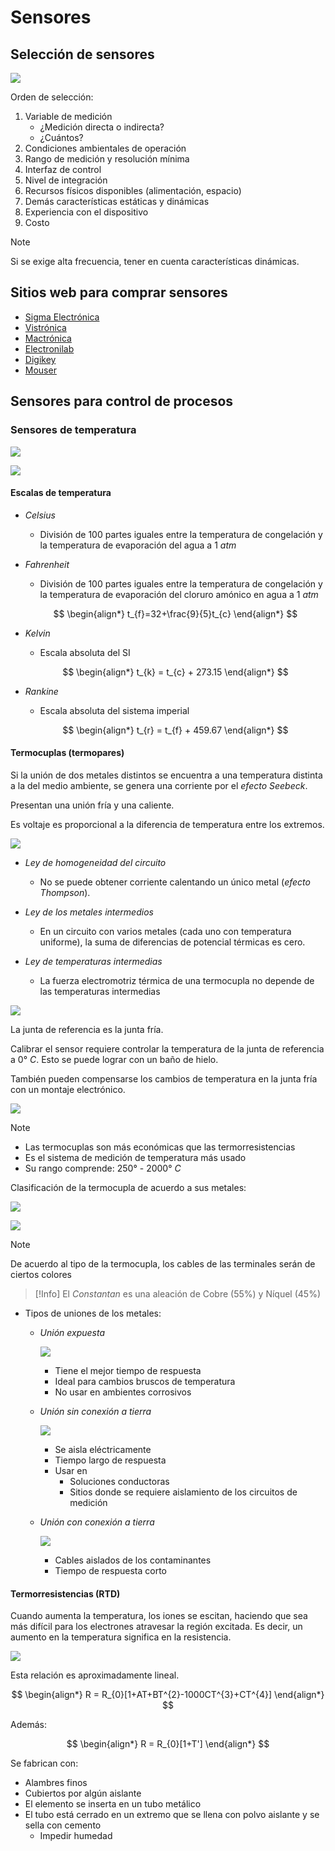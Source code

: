 # Sensores

## Selección de sensores

![](attachments/Pasted%20image%2020231114141640.png)

Orden de selección:
1. Variable de medición
	- ¿Medición directa o indirecta?
	- ¿Cuántos?
2. Condiciones ambientales de operación
3. Rango de medición y resolución mínima
4. Interfaz de control
5. Nivel de integración
6. Recursos físicos disponibles (alimentación, espacio)
7. Demás características estáticas y dinámicas
8. Experiencia con el dispositivo
9. Costo

>[!Note]
>Si se exige alta frecuencia, tener en cuenta características dinámicas.


## Sitios web para comprar sensores

- [Sigma Electrónica](https://www.sigmaelectronica.net/)
- [Vistrónica](https://www.vistronica.com/)
- [Mactrónica](https://www.mactronica.com.co/)
- [Electronilab](https://electronilab.co/)
- [Digikey](https://www.digikey.com/es)
- [Mouser](https://co.mouser.com/)


## Sensores para control de procesos

### Sensores de temperatura

![](attachments/Pasted%20image%2020231114155659.png)

![](attachments/Pasted%20image%2020231114155721.png)

#### Escalas de temperatura

- _Celsius_
	- División de 100 partes iguales entre la temperatura de congelación y la temperatura de evaporación del agua a $1$ $atm$
- _Fahrenheit_
	- División de 100 partes iguales entre la temperatura de congelación y la temperatura de evaporación del cloruro amónico en agua a $1$ $atm$
	
	$$
	\begin{align*}
		t_{f}=32+\frac{9}{5}t_{c}
	\end{align*}
	$$
- _Kelvin_
	- Escala absoluta del SI
	
	$$
	\begin{align*}
		t_{k} = t_{c} + 273.15
	\end{align*}
	$$

- _Rankine_
	- Escala absoluta del sistema imperial
	
	$$
	\begin{align*}
		t_{r} = t_{f} + 459.67
	\end{align*}
	$$


#### Termocuplas (termopares)

Si la unión de dos metales distintos se encuentra a una temperatura distinta a la del medio ambiente, se genera una corriente por el _efecto Seebeck_.

Presentan una unión fría y una caliente.

Es voltaje es proporcional a la diferencia de temperatura entre los extremos.

![](attachments/Pasted%20image%2020231114160621.png)

- _Ley de homogeneidad del circuito_
	- No se puede obtener corriente calentando un único metal (_efecto Thompson_).

- _Ley de los metales intermedios_
	- En un circuito con varios metales (cada uno con temperatura uniforme), la suma de diferencias de potencial térmicas es cero.

- _Ley de temperaturas intermedias_
	- La fuerza electromotriz térmica de una termocupla no depende de las temperaturas intermedias


![](attachments/Pasted%20image%2020231114160100.png)

La junta de referencia es la junta fría.

Calibrar el sensor requiere controlar la temperatura de la junta de referencia a $0°$ $C$.
Esto se puede lograr con un baño de hielo.

También pueden compensarse los cambios de temperatura en la junta fría con un montaje electrónico.

![](attachments/Pasted%20image%2020231114162909.png)

>[!Note]
>- Las termocuplas son más económicas que las termorresistencias
>- Es el sistema de medición de temperatura más usado
>- Su rango comprende: $250°$ - $2000°$ $C$


Clasificación de la termocupla de acuerdo a sus metales:

![](attachments/Pasted%20image%2020231114161535.png)

![](attachments/Pasted%20image%2020231114161617.png)

>[!Note]
>De acuerdo al tipo de la termocupla, los cables de las terminales serán de ciertos colores

>[!Info]
>El _Constantan_ es una aleación de Cobre ($55\%$) y Níquel ($45\%$)


- Tipos de uniones de los metales:
	- _Unión expuesta_
		
		![](attachments/Pasted%20image%2020231114161801.png)
		
		- Tiene el mejor tiempo de respuesta
		- Ideal para cambios bruscos de temperatura
		- No usar en ambientes corrosivos
	
	-  _Unión sin conexión a tierra_
		
		![](attachments/Pasted%20image%2020231114162015.png)
		
		- Se aisla eléctricamente
		- Tiempo largo de respuesta
		- Usar en
			- Soluciones conductoras
			- Sitios donde se requiere aislamiento de los circuitos de medición
	
	-  _Unión con conexión a tierra_
		
		![](attachments/Pasted%20image%2020231114162046.png)
		
		- Cables aislados de los contaminantes
		- Tiempo de respuesta corto


#### Termorresistencias (RTD)

Cuando aumenta la temperatura, los iones se escitan, haciendo que sea más difícil para los electrones atravesar la región excitada. Es decir, un aumento en la temperatura significa en la resistencia.

![](attachments/Pasted%20image%2020231116113643.png)

Esta relación es aproximadamente lineal.

$$
\begin{align*}
	R = R_{0}[1+AT+BT^{2}-1000CT^{3}+CT^{4}]
\end{align*}
$$

Además:

$$
\begin{align*}
	R = R_{0}[1+T']
\end{align*}
$$

Se fabrican con:
- Alambres finos
- Cubiertos por algún aislante
- El elemento se inserta en un tubo metálico
- El tubo está cerrado en un extremo que se llena con polvo aislante y se sella con cemento
	- Impedir humedad



